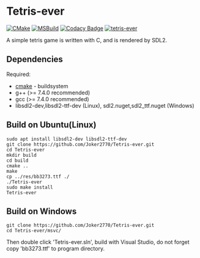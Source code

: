 # Tetris-ever

[![CMake](https://github.com/Joker2770/Tetris-ever/actions/workflows/cmake.yml/badge.svg)](https://github.com/Joker2770/Tetris-ever/actions/workflows/cmake.yml)
[![MSBuild](https://github.com/Joker2770/Tetris-ever/actions/workflows/msbuild.yml/badge.svg)](https://github.com/Joker2770/Tetris-ever/actions/workflows/msbuild.yml)
[![Codacy Badge](https://api.codacy.com/project/badge/Grade/8f73ac975e644fd0b3dff50a72f589c2)](https://app.codacy.com/gh/Joker2770/Tetris-ever?utm_source=github.com&utm_medium=referral&utm_content=Joker2770/Tetris-ever&utm_campaign=Badge_Grade_Settings)
[![tetris-ever](https://snapcraft.io/tetris-ever/badge.svg)](https://snapcraft.io/tetris-ever)

A simple tetris game is written with C, and is rendered by SDL2.

## Dependencies
Required:
* [cmake](http://www.cmake.org) - buildsystem
* g++ (>= 7.4.0 recommended)
* gcc (>= 7.4.0 recommended)
* libsdl2-dev,libsdl2-ttf-dev (Linux), sdl2.nuget,sdl2_ttf.nuget (Windows)

## Build on Ubuntu(Linux)
~~~
sudo apt install libsdl2-dev libsdl2-ttf-dev
git clone https://github.com/Joker2770/Tetris-ever.git
cd Tetris-ever
mkdir build
cd build
cmake ..
make
cp ../res/bb3273.ttf ./
./Tetris-ever
sudo make install
Tetris-ever
~~~

## Build on Windows
~~~
git clone https://github.com/Joker2770/Tetris-ever.git
cd Tetris-ever/msvc/
~~~
Then double click 'Tetris-ever.sln', build with Visual Studio, do not forget copy 'bb3273.ttf' to program directory.
